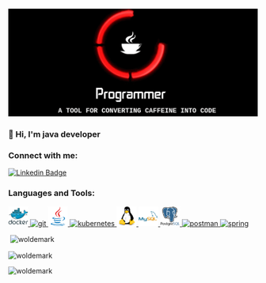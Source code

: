 ![Header](https://github.com/WoldemarK/WoldemarK/blob/main/assets/header.png)

### 👋 Hi, I'm  java developer
  
### Connect with me:
[![Linkedin Badge](https://img.shields.io/badge/-WoldemarK-blue?style=flat&logo=Linkedin&logoColor=white)](https://www.linkedin.com/in/vladimir-kovtynov-48a9b176/)


<h3 align="left">Languages and Tools:</h3>
<p align="left"> <a href="https://www.docker.com/" target="_blank" rel="noreferrer"> 
<img src="https://raw.githubusercontent.com/devicons/devicon/master/icons/docker/docker-original-wordmark.svg" alt="docker" width="40" height="40"/> </a> <a href="https://git-scm.com/" target="_blank" rel="noreferrer"> 
<img src="https://www.vectorlogo.zone/logos/git-scm/git-scm-icon.svg" alt="git" width="40" height="40"/> 
</a> <a href="https://www.java.com" target="_blank" rel="noreferrer"> 
<img src="https://raw.githubusercontent.com/devicons/devicon/master/icons/java/java-original.svg" alt="java" width="40" height="40"/>
</a> <a href="https://kubernetes.io" target="_blank" rel="noreferrer"> 
<img src="https://www.vectorlogo.zone/logos/kubernetes/kubernetes-icon.svg" alt="kubernetes" width="40" height="40"/>
</a> <a href="https://www.linux.org/" target="_blank" rel="noreferrer"> 
<img src="https://raw.githubusercontent.com/devicons/devicon/master/icons/linux/linux-original.svg" alt="linux" width="40" height="40"/> 
</a> <a href="https://www.mysql.com/" target="_blank" rel="noreferrer"> 
<img src="https://raw.githubusercontent.com/devicons/devicon/master/icons/mysql/mysql-original-wordmark.svg" alt="mysql" width="40" height="40"/> 
</a> <a href="https://www.postgresql.org" target="_blank" rel="noreferrer"> 
<img src="https://raw.githubusercontent.com/devicons/devicon/master/icons/postgresql/postgresql-original-wordmark.svg" alt="postgresql" width="40" height="40"/> 
</a> <a href="https://postman.com" target="_blank" rel="noreferrer">
<img src="https://www.vectorlogo.zone/logos/getpostman/getpostman-icon.svg" alt="postman" width="40" height="40"/>
</a> <a href="https://spring.io/" target="_blank" rel="noreferrer"> <img src="https://www.vectorlogo.zone/logos/springio/springio-icon.svg" alt="spring" width="40" height="40"/> </a> </p>
<p>&nbsp;<img align="center" src="https://github-readme-stats.vercel.app/api?username=woldemark&show_icons=true&theme=dark&locale=en" alt="woldemark" /></p>
<p><img align="center" src="https://github-readme-streak-stats.herokuapp.com/?user=woldemark&theme=dark" alt="woldemark" /></p>
<p><img align="left" src="https://github-readme-stats.vercel.app/api/top-langs?username=woldemark&show_icons=true&theme=dark&locale=en&layout=compact" alt="woldemark" /></p>






